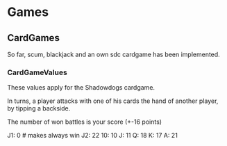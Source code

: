 # Games

## CardGames

So far, scum, blackjack and an own sdc cardgame has been implemented.


### CardGameValues

These values apply for the Shadowdogs cardgame.

In turns, a player attacks with one of his cards the hand of another player, by tipping a backside.

The number of won battles is your score (+-16 points)


J1: 0 # makes always win
J2: 22
10: 10
J: 11
Q: 18
K: 17
A: 21
